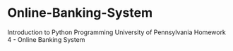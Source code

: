 # Online-Banking-System
Introduction to Python Programming University of Pennsylvania Homework 4 - Online Banking System
